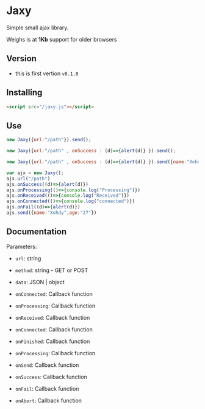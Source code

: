 Jaxy
========

Simple small ajax library.

Weighs is at **1Kb**
support for older browsers

## Version

- this is first vertion `v0.1.0`

## Installing

```html
<script src="/jaxy.js"></script>
```

## Use

```javascript
new Jaxy({url:"/path"}).send();
```

```javascript
new Jaxy({url:"/path" , onSuccess : (d)=>{alert(d)} }).send();
```
```javascript
new Jaxy({url:"/path" , onSuccess : (d)=>{alert(d)} }).send({name:"Xohdy",age:"27"});
```

```javascript
var ajx = new Jaxy();
ajs.url("/path")
ajs.onSuccess((d)=>{alert(d)})
ajs.onProcessing(()=>{console.log("Processing")})
ajs.onReceived(()=>{console.log("Received")})
ajs.onConnected(()=>{console.log("connected")})
ajs.onFail((d)=>{alert(d)})
ajs.send({name:"Xohdy",age:"27"})
```

## Documentation

Parameters:

- `url`: string
- `method`: string - GET or POST
- `data`: JSON | object

- `onConnected`: Callback function
- `onProcessing`: Callback function
- `onReceived`: Callback function
- `onConnected`: Callback function
- `onFinished`: Callback function
- `onProcessing`: Callback function
- `onSend`: Callback function
- `onSuccess`: Callback function
- `onFail`: Callback function
- `onAbort`: Callback function

